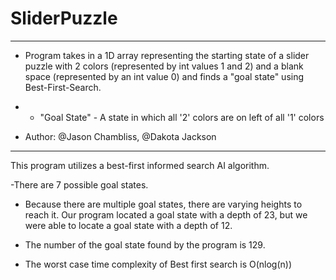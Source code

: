 # SliderPuzzle

 ---------------------------------------------------------------------------------
 * Program takes in a 1D array representing the starting state of a slider puzzle
   with 2 colors (represented by int values 1 and 2) and a blank space (represented
   by an int value 0) and finds a "goal state" using Best-First-Search.
 
 * - "Goal State" - A state in which all '2' colors are on left of all '1' colors
 
 * Author: @Jason Chambliss, @Dakota Jackson
----------------------------------------------------------------------------------

This program utilizes a best-first informed search AI algorithm.

-There are 7 possible goal states. 

- Because there are multiple goal states, there are varying heights to reach it. 
  Our program located a goal state with a depth of 23, but we were able to locate
   a goal state with a depth of 12.

- The number of the goal state found by the program is 129.

- The worst case time complexity of Best first search is O(nlog(n))

